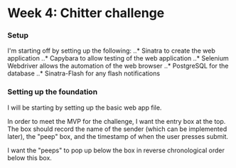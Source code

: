 # Week 4: Chitter challenge

### Setup

I'm starting off by setting up the following:
..* Sinatra to create the web application
..* Capybara to allow testing of the web application
..* Selenium Webdriver allows the automation of the web browser
..* PostgreSQL for the database
..* Sinatra-Flash for any flash notifications



### Setting up the foundation

I will be starting by setting up the basic web app file.

In order to meet the MVP for the challenge, I want the entry box at the top. The box should record the name of the sender (which can be implemented later), the "peep" box, and the timestamp of when the user presses submit.

I want the "peeps" to pop up below the box in reverse chronological order below this box.

###
